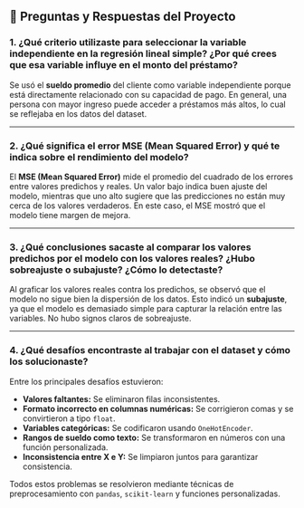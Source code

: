 ## 📌 Preguntas y Respuestas del Proyecto

### 1. ¿Qué criterio utilizaste para seleccionar la variable independiente en la regresión lineal simple? ¿Por qué crees que esa variable influye en el monto del préstamo?

Se usó el **sueldo promedio** del cliente como variable independiente porque está directamente relacionado con su capacidad de pago. En general, una persona con mayor ingreso puede acceder a préstamos más altos, lo cual se reflejaba en los datos del dataset.

---

### 2. ¿Qué significa el error MSE (Mean Squared Error) y qué te indica sobre el rendimiento del modelo?

El **MSE (Mean Squared Error)** mide el promedio del cuadrado de los errores entre valores predichos y reales. Un valor bajo indica buen ajuste del modelo, mientras que uno alto sugiere que las predicciones no están muy cerca de los valores verdaderos. En este caso, el MSE mostró que el modelo tiene margen de mejora.

---

### 3. ¿Qué conclusiones sacaste al comparar los valores predichos por el modelo con los valores reales? ¿Hubo sobreajuste o subajuste? ¿Cómo lo detectaste?

Al graficar los valores reales contra los predichos, se observó que el modelo no sigue bien la dispersión de los datos. Esto indicó un **subajuste**, ya que el modelo es demasiado simple para capturar la relación entre las variables. No hubo signos claros de sobreajuste.

---

### 4. ¿Qué desafíos encontraste al trabajar con el dataset y cómo los solucionaste?

Entre los principales desafíos estuvieron:
- **Valores faltantes:** Se eliminaron filas inconsistentes.
- **Formato incorrecto en columnas numéricas:** Se corrigieron comas y se convirtieron a tipo `float`.
- **Variables categóricas:** Se codificaron usando `OneHotEncoder`.
- **Rangos de sueldo como texto:** Se transformaron en números con una función personalizada.
- **Inconsistencia entre X e Y:** Se limpiaron juntos para garantizar consistencia.

Todos estos problemas se resolvieron mediante técnicas de preprocesamiento con `pandas`, `scikit-learn` y funciones personalizadas.